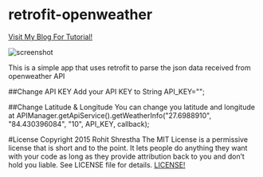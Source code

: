 # retrofit-openweather
[Visit My Blog For Tutorial!](http://www.shrestharohit.com.np/blog/retrofit-openweather-api-android/)

![screenshot](https://github.com/rohitsthaa/retrofit-openweather/blob/master/device-2015-10-25-025059.png)


This is a simple app that uses retrofit to parse the json data received from openweather API 

##Change API KEY 
Add your API KEY to String API_KEY="";

##Change Latitude & Longitude
You can change  you latitude and longitude at 
 APIManager.getApiService().getWeatherInfo("27.6988910",
                        "84.430396084",
                        "10",
                        API_KEY,
                        callback);
                        
#License
Copyright 2015 Rohit Shrestha
The MIT License is a permissive license that is short and to the point. It lets people do anything they want with your code as long as they provide attribution back to you and don’t hold you liable.
See LICENSE file for details.
[LICENSE!](https://github.com/rohitsthaa/retrofit-openweather/blob/master/%20LICENSE.txt)
